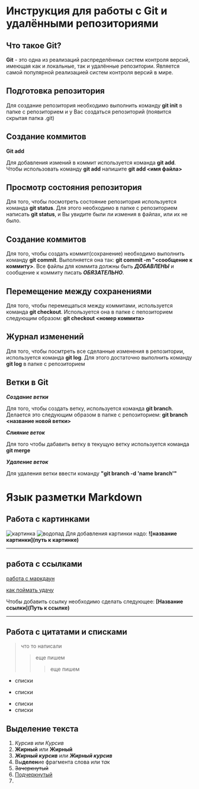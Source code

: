 # Инструкция для работы с Git и удалёнными репозиториями

## Что такое Git?
**Git** - это одна из реализаций распределённых систем контроля версий, имеющая как и локальные, так и удалённые репозитории. Является самой популярной реализацией систем контроля версий в мире.
## Подготовка репозитория
Для создание репозитория необходимо выполнить команду **git init**  в папке с репозиторием и у Вас создаться репозиторий (появится скрытая папка .git)

## Создание коммитов

**Git add**

Для добавления измений в коммит используется команда **git add**. Чтобы использовать команду **git add** напишите **git add <имя файла>**

## Просмотр состояния репозитория
Для того, чтобы посмотреть состояние репозитория используется команда **git status**. Для этого необходимо в папке с репозиторием написать **git status**, и Вы увидите были ли измения в файлах, или их не было.

## Создание коммитов
Для того, чтобы создать коммит(сохранение) необходимо выполнить команду **git commit**. Выполняется она так: **git commit -m "<сообщение к коммиту>**. Все файлы для коммита должны быть ***ДОБАВЛЕНЫ*** и сообщение к коммиту писать ***ОБЯЗАТЕЛЬНО***.

## Перемещение между сохранениями
Для того, чтобы перемещаться между коммитами, используется команда **git checkout**. Используется она в папке с пепозиторием следующим образом: **git checkout <номер коммита>**

## Журнал изменений
Для того, чтобы посмтреть все сделанные изменения в репозитории, используется команда **git log**. Для этого достаточно выполнить команду **git log** в папке с репозиторием

## Ветки в Git

***Создание ветки***

Для того, чтобы создать ветку, используется команда **git branch**. Делается это следующим образом в папке с репозиторием: **git branch <название новой ветки>**

***Слияние веток***

Для того чтобы дабавить ветку в текущую ветку используется команда **git merge <name branch>**

***Удаление веток***

Для удаления ветки ввести команду **"git branch -d 'name branch'"**

# Язык разметки Markdown
 
## Работа с картинками

 ![картинка](https://www.imgonline.com.ua/examples/bee-on-daisy.jpg)
 ![водопад](https://w-dog.ru/wallpapers/11/3/473550050587055/kamni-mox-cvety-vodopad.jpg)
 Для добавления картинки надо:
 **![название картинки](путь к картинке)**

---

 ## работа с ссылками
 [работа с маркдаун](https://skillbox.ru/media/code/yazyk-razmetki-markdown-shpargalka-po-sintaksisu-s-primerami/?ysclid)

 [как поймать удачу](https://dzen.ru/a/XURcraxBJACtKHmF)

 Чтобы добавить ссылку необходимо сделать следующее:
 **[Название ссылки](Путь к ссылке)**


---

## Работа с цитатами и списками

> что то написали
>> еще пишем
>>> еще пишем

* списки
- списки
+ списки
+ списки

## Выделение текста

1. *Курсив* или _Курсив_
2. **Жирный** или __Жирный__
3. ***Жирный курсив*** или ___Жирный курсив___
4. Вы**делен**ие фрагмента слова или т*а*к
5. ~~Зачеркнутый~~
6. <u>Подчеркнутый
7. 


